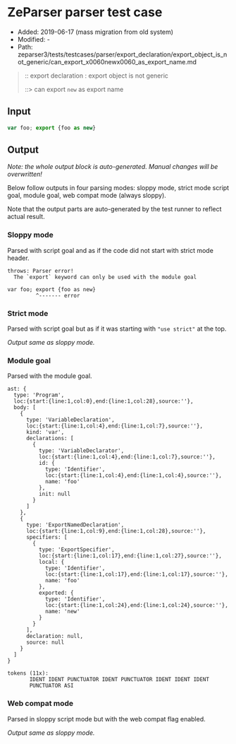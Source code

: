 # ZeParser parser test case

- Added: 2019-06-17 (mass migration from old system)
- Modified: -
- Path: zeparser3/tests/testcases/parser/export_declaration/export_object_is_not_generic/can_export_x0060newx0060_as_export_name.md

> :: export declaration : export object is not generic
>
> ::> can export `new` as export name

## Input

`````js
var foo; export {foo as new}
`````

## Output

_Note: the whole output block is auto-generated. Manual changes will be overwritten!_

Below follow outputs in four parsing modes: sloppy mode, strict mode script goal, module goal, web compat mode (always sloppy).

Note that the output parts are auto-generated by the test runner to reflect actual result.

### Sloppy mode

Parsed with script goal and as if the code did not start with strict mode header.

`````
throws: Parser error!
  The `export` keyword can only be used with the module goal

var foo; export {foo as new}
         ^------- error
`````

### Strict mode

Parsed with script goal but as if it was starting with `"use strict"` at the top.

_Output same as sloppy mode._

### Module goal

Parsed with the module goal.

`````
ast: {
  type: 'Program',
  loc:{start:{line:1,col:0},end:{line:1,col:28},source:''},
  body: [
    {
      type: 'VariableDeclaration',
      loc:{start:{line:1,col:4},end:{line:1,col:7},source:''},
      kind: 'var',
      declarations: [
        {
          type: 'VariableDeclarator',
          loc:{start:{line:1,col:4},end:{line:1,col:7},source:''},
          id: {
            type: 'Identifier',
            loc:{start:{line:1,col:4},end:{line:1,col:4},source:''},
            name: 'foo'
          },
          init: null
        }
      ]
    },
    {
      type: 'ExportNamedDeclaration',
      loc:{start:{line:1,col:9},end:{line:1,col:28},source:''},
      specifiers: [
        {
          type: 'ExportSpecifier',
          loc:{start:{line:1,col:17},end:{line:1,col:27},source:''},
          local: {
            type: 'Identifier',
            loc:{start:{line:1,col:17},end:{line:1,col:17},source:''},
            name: 'foo'
          },
          exported: {
            type: 'Identifier',
            loc:{start:{line:1,col:24},end:{line:1,col:24},source:''},
            name: 'new'
          }
        }
      ],
      declaration: null,
      source: null
    }
  ]
}

tokens (11x):
       IDENT IDENT PUNCTUATOR IDENT PUNCTUATOR IDENT IDENT IDENT
       PUNCTUATOR ASI
`````


### Web compat mode

Parsed in sloppy script mode but with the web compat flag enabled.

_Output same as sloppy mode._

